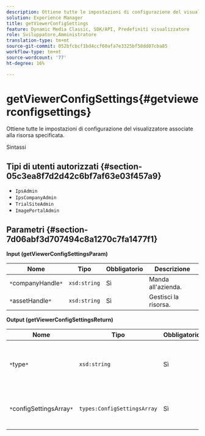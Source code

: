 ```yaml
---
description: Ottiene tutte le impostazioni di configurazione del visualizzatore associate alla risorsa specificata.
solution: Experience Manager
title: getViewerConfigSettings
feature: Dynamic Media Classic, SDK/API, Predefiniti visualizzatore
role: Sviluppatore,Amministratore
translation-type: tm+mt
source-git-commit: 052bfcbcf1bd4ccf60afa7e3325bf58dd07cba85
workflow-type: tm+mt
source-wordcount: '77'
ht-degree: 16%

---
```



# getViewerConfigSettings{#getviewerconfigsettings}

Ottiene tutte le impostazioni di configurazione del visualizzatore associate alla risorsa specificata.

Sintassi

## Tipi di utenti autorizzati {#section-05c3ea8f7d2d42c6bf7af63e03f457a9}

* `IpsAdmin`
* `IpsCompanyAdmin`
* `TrialSiteAdmin`
* `ImagePortalAdmin`

## Parametri {#section-7d06abf3d707494c8a1270c7fa1477f1}

**Input (getViewerConfigSettingsParam)**

| Nome | Tipo | Obbligatorio | Descrizione |
|---|---|---|---|
| `*`companyHandle`*` | `xsd:string` | Sì | Manda all&#39;azienda. |
| `*`assetHandle`*` | `xsd:string` | Sì | Gestisci la risorsa. |

**Output (getViewerConfigSettingsReturn)**

| Nome | Tipo | Obbligatorio | Descrizione |
|---|---|---|---|
| `*`type`*` | `xsd:string` | Sì | Tipo di visualizzatore a cui si applicano le impostazioni di configurazione. |
| `*`configSettingsArray`*` | `types:ConfigSettingsArray` | Sì | Array di impostazioni di configurazione del visualizzatore. |

